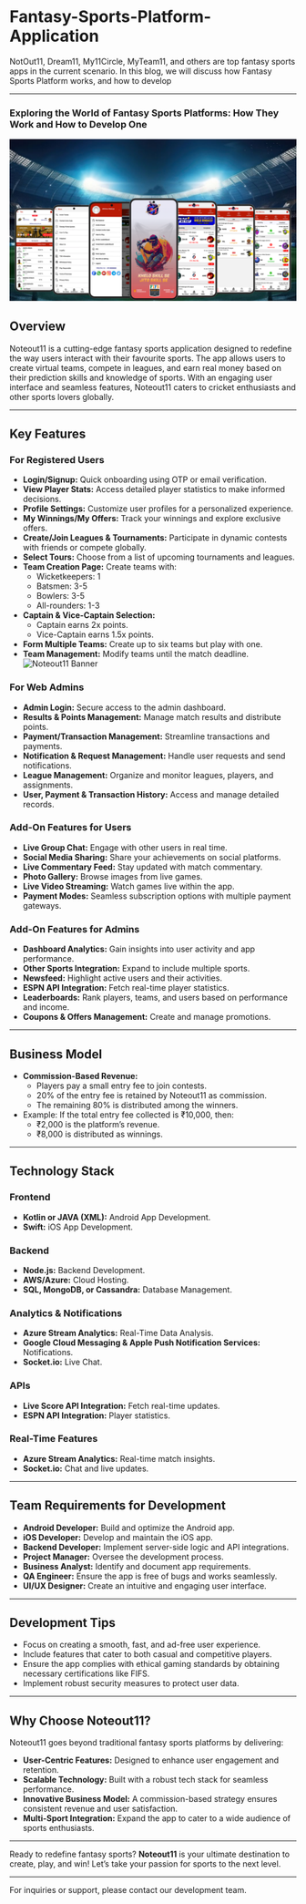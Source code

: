 # Fantasy-Sports-Platform-Application
NotOut11, Dream11, My11Circle, MyTeam11, and others are top fantasy sports apps in the current scenario. In this blog, we will discuss how Fantasy Sports Platform  works, and how to develop

---

### Exploring the World of Fantasy Sports Platforms: How They Work and How to Develop One  

![Noteout11 Banner](/mockup/1.png)  

## Overview
Noteout11 is a cutting-edge fantasy sports application designed to redefine the way users interact with their favourite sports. The app allows users to create virtual teams, compete in leagues, and earn real money based on their prediction skills and knowledge of sports. With an engaging user interface and seamless features, Noteout11 caters to cricket enthusiasts and other sports lovers globally.

---

## Key Features

### For Registered Users
- **Login/Signup:** Quick onboarding using OTP or email verification.
- **View Player Stats:** Access detailed player statistics to make informed decisions.
- **Profile Settings:** Customize user profiles for a personalized experience.
- **My Winnings/My Offers:** Track your winnings and explore exclusive offers.
- **Create/Join Leagues & Tournaments:** Participate in dynamic contests with friends or compete globally.
- **Select Tours:** Choose from a list of upcoming tournaments and leagues.
- **Team Creation Page:** Create teams with:
  - Wicketkeepers: 1
  - Batsmen: 3-5
  - Bowlers: 3-5
  - All-rounders: 1-3
- **Captain & Vice-Captain Selection:**
  - Captain earns 2x points.
  - Vice-Captain earns 1.5x points.
- **Form Multiple Teams:** Create up to six teams but play with one.
- **Team Management:** Modify teams until the match deadline.
![Noteout11 Banner](/mockup/2.png)  

### For Web Admins
- **Admin Login:** Secure access to the admin dashboard.
- **Results & Points Management:** Manage match results and distribute points.
- **Payment/Transaction Management:** Streamline transactions and payments.
- **Notification & Request Management:** Handle user requests and send notifications.
- **League Management:** Organize and monitor leagues, players, and assignments.
- **User, Payment & Transaction History:** Access and manage detailed records.

### Add-On Features for Users
- **Live Group Chat:** Engage with other users in real time.
- **Social Media Sharing:** Share your achievements on social platforms.
- **Live Commentary Feed:** Stay updated with match commentary.
- **Photo Gallery:** Browse images from live games.
- **Live Video Streaming:** Watch games live within the app.
- **Payment Modes:** Seamless subscription options with multiple payment gateways.

### Add-On Features for Admins
- **Dashboard Analytics:** Gain insights into user activity and app performance.
- **Other Sports Integration:** Expand to include multiple sports.
- **Newsfeed:** Highlight active users and their activities.
- **ESPN API Integration:** Fetch real-time player statistics.
- **Leaderboards:** Rank players, teams, and users based on performance and income.
- **Coupons & Offers Management:** Create and manage promotions.

---

## Business Model
- **Commission-Based Revenue:**
  - Players pay a small entry fee to join contests.
  - 20% of the entry fee is retained by Noteout11 as commission.
  - The remaining 80% is distributed among the winners.
- Example: If the total entry fee collected is ₹10,000, then:
  - ₹2,000 is the platform’s revenue.
  - ₹8,000 is distributed as winnings.

---

## Technology Stack

### Frontend
- **Kotlin or JAVA (XML):** Android App Development.
- **Swift:** iOS App Development.

### Backend
- **Node.js:** Backend Development.
- **AWS/Azure:** Cloud Hosting.
- **SQL, MongoDB, or Cassandra:** Database Management.

### Analytics & Notifications
- **Azure Stream Analytics:** Real-Time Data Analysis.
- **Google Cloud Messaging & Apple Push Notification Services:** Notifications.
- **Socket.io:** Live Chat.

### APIs
- **Live Score API Integration:** Fetch real-time updates.
- **ESPN API Integration:** Player statistics.

### Real-Time Features
- **Azure Stream Analytics:** Real-time match insights.
- **Socket.io:** Chat and live updates.

---

## Team Requirements for Development
- **Android Developer:** Build and optimize the Android app.
- **iOS Developer:** Develop and maintain the iOS app.
- **Backend Developer:** Implement server-side logic and API integrations.
- **Project Manager:** Oversee the development process.
- **Business Analyst:** Identify and document app requirements.
- **QA Engineer:** Ensure the app is free of bugs and works seamlessly.
- **UI/UX Designer:** Create an intuitive and engaging user interface.

---

## Development Tips
- Focus on creating a smooth, fast, and ad-free user experience.
- Include features that cater to both casual and competitive players.
- Ensure the app complies with ethical gaming standards by obtaining necessary certifications like FIFS.
- Implement robust security measures to protect user data.

---

## Why Choose Noteout11?
Noteout11 goes beyond traditional fantasy sports platforms by delivering:
- **User-Centric Features:** Designed to enhance user engagement and retention.
- **Scalable Technology:** Built with a robust tech stack for seamless performance.
- **Innovative Business Model:** A commission-based strategy ensures consistent revenue and user satisfaction.
- **Multi-Sport Integration:** Expand the app to cater to a wide audience of sports enthusiasts.

---

Ready to redefine fantasy sports? **Noteout11** is your ultimate destination to create, play, and win! Let’s take your passion for sports to the next level.

---

For inquiries or support, please contact our development team.
